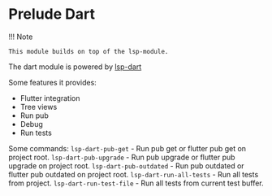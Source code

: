 # Prelude Dart

!!! Note

    This module builds on top of the lsp-module.

The dart module is powered by [lsp-dart](https://emacs-lsp.github.io/lsp-dart/)

Some features it provides:
- Flutter integration
- Tree views
- Run pub
- Debug
- Run tests

Some commands:
`lsp-dart-pub-get` - Run pub get or flutter pub get on project root.
`lsp-dart-pub-upgrade` - Run pub upgrade or flutter pub upgrade on project root.
`lsp-dart-pub-outdated` - Run pub outdated or flutter pub outdated on project root.
`lsp-dart-run-all-tests` - Run all tests from project.
`lsp-dart-run-test-file` - Run all tests from current test buffer.
